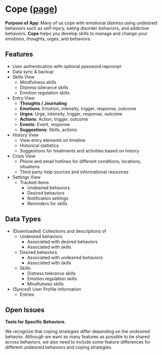 Cope ([page](http://cmu-twloha.github.io/cope/))
====

**Purpose of App**: Many of us cope with emotional distress using undesired behaviors such as self-injury, eating disorder behaviors, and addictive behaviors. **Cope** helps you develop skills to manage and change your emotions, thoughts, urges, and behaviors.

Features
-----------

* User authentication with optional password reprompt
* Data sync & backup
* Skills View
  * Mindfulness skills
  * Distress tolerance skills
  * Emotion regulation skills
* Entry View
  * **Thoughts / Journaling**
  * **Emotions**: Emotion, intensity, trigger, response, outcome
  * **Urges**: Urge, intensity, trigger, response, outcome
  * **Actions**: Action, trigger, outcome
  * **Events**: Event, response
  * **Suggestions**: Skills, actions
* History View
  * View entry elements on timeline
  * Historical statistics
  * Suggestions for treatments and activities based on history
* Crisis View
  * Phone and email hotlines for different conditions, locations, situations
  * Third party help sources and informational resources
* Settings View
  * Tracked items
    * Undesired behaviors
    * Desired behaviors
    * Notification settings
    * Reminders for skills

Data Types
----------

* (Downloaded) Collections and descriptions of
  * Undesired behaviors
    * Associated with desired behaviors
    * Associated with skills
  * Desired behaviors
    * Associated with undesired behaviors
    * Associated with skills
  * Skills
    * Distress tolerance skills
    * Emotion regulation skills
    * Mindfulness skills
* (Synced) User Profile Information
  * Entries

Open Issues
-----------

**Tools for Specific Behaviors.**

We recognize that coping strategies differ depending on the undesired behavior. Although we want as many features as possible to be shared across behaviors, we also need to include some feature differences for different undesired behaviors and coping strategies.

